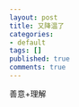 ```yaml
---
layout: post
title: 又降温了
categories:
- default
tags: []
published: true
comments: true
---
```

<p>善意+理解</p>
